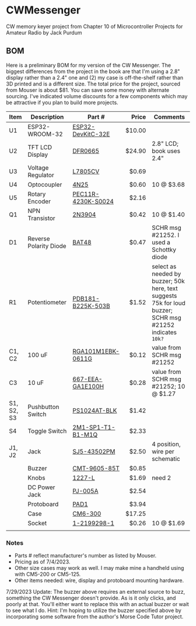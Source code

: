 # CWMessenger
CW memory keyer project from Chapter 10 of Microcontroller Projects for Amateur Radio by Jack Purdum

## BOM

Here is a preliminary BOM for my version of the CW Messenger.  The biggest differences from the project in the book are that I'm using a 2.8" display rather than a 2.4" one and (2) my case is off-the-shelf rather than 3D printed and is a different size.  The total price for the project, sourced from Mouser is about $81.  You can save some money with alternate sourcing.  I've indicated volume discounts for a few components which may be attractive if you plan to build more projects.

| Item    | Description | Part # | Price | Comments |
| -------- | ------- | ------- | -------: | ------- |
| U1 | ESP32-WROOM-32 | [ESP32-DevKitC-32E](https://www.mouser.com/ProductDetail/356-ESP32-DEVKITC32E) | $10.00 |  |
| U2 | TFT LCD Display | [DFR0665](https://www.mouser.com/ProductDetail/426-DFR0665) | $24.90 | 2.8" LCD; book uses 2.4" |
| U3 | Voltage Regulator | [L7805CV](https://www.mouser.com/ProductDetail/511-L7805CV) | $0.69 |  |
| U4 | Optocoupler | [4N25](https://www.mouser.com/ProductDetail/78-4N25) | $0.60 | 10 @ $3.68 |
| U5 | Rotary Encoder | [PEC11R-4230K-S0024](https://www.mouser.com/ProductDetail/652-PEC11R4230KS0024) | $2.16 |  |
| Q1 | NPN Transistor | [2N3904](https://www.mouser.com/ProductDetail/637-2N3904) | $0.42 | 10 @ $1.40 |
| D1 | Reverse Polarity Diode | [BAT48](https://www.mouser.com/ProductDetail/511-BAT48) | $0.47 | SCHR msg #21252. I used a Schottky diode |
| R1 | Potentiometer | [PDB181-B225K-503B](https://www.mouser.com/ProductDetail/652-PDB181-B225K503B) | $1.52 | select as needed by buzzer; 50k here, text suggests 75k for loud buzzer; SCHR msg #21252 indicates `10k?` |
| C1, C2 | 100 uF | [RGA101M1EBK-0611G](https://www.mouser.com/ProductDetail/Lelon/RGA101M1EBK-0611G?qs=pNDdEcSXiOD7yLUz3NUJrA%3D%3D) | $0.12 | value from SCHR msg #21252 |
| C3 | 10 uF | [667-EEA-GA1E100H](https://www.mouser.com/ProductDetail/Panasonic/EEA-GA1E100H?qs=0h1gzos03f1yprFRE2oW8A%3D%3D) | $0.28 | value from SCHR msg #21252; 10 @ $1.27 |
| S1, S2, S3 | Pushbutton Switch | [PS1024AT-BLK](https://www.mouser.com/ProductDetail/612-PS1024ABLK) | $1.42 |  |
| S4 | Toggle Switch | [2M1-SP1-T1-B1-M1Q](https://www.mouser.com/ProductDetail/691-2M1-SP1-T1B1M1QE) | $2.33 |  |
| J1, J2 | Jack | [SJ5-43502PM](https://www.mouser.com/ProductDetail/490-SJ5-43502PM) | $2.50 | 4 position, wire per schematic |
|  | Buzzer | [CMT-9605-85T](https://www.mouser.com/ProductDetail/490-CMT-9605-85T) | $0.85 |  |
|  | Knobs | [1227-L](https://www.mouser.com/ProductDetail/5164-1227-L) | $1.69 | need 2 |
|  | DC Power Jack | [PJ-005A](https://www.mouser.com/ProductDetail/490-PJ-005A) | $2.54 |  |
|  | Protoboard | [PAD1](https://www.mouser.com/ProductDetail/854-PAD1) | $3.94 |  |
|  | Case | [CM6-300](https://www.mouser.com/ProductDetail/616-63999-510-039) | $17.25 |  |
|  | Socket | [1-2199298-1](https://www.mouser.com/ProductDetail/571-1-2199298-1) | $0.26 | 10 @ $1.69 |
|  |  |  |  |  |

### Notes

* Parts # reflect manufacturer's number as listed by Mouser.
* Pricing as of 7/4/2023.
* Other size cases may work as well.  I may make mine a handheld using with CM5-200 or CM5-125.
* Other items needed: wire, display and protoboard mounting hardware.

7/29/2023 Update:  The buzzer above requires an external source to buzz, something the CW Messenger doesn't provide.  As is it only clicks, and poorly at that.  You'll either want to replace this with an actual buzzer or wait to see what I do.  Hint: I'm hoping to utilize the buzzer specified above by incorporating some software from the author's Morse Code Tutor project.
